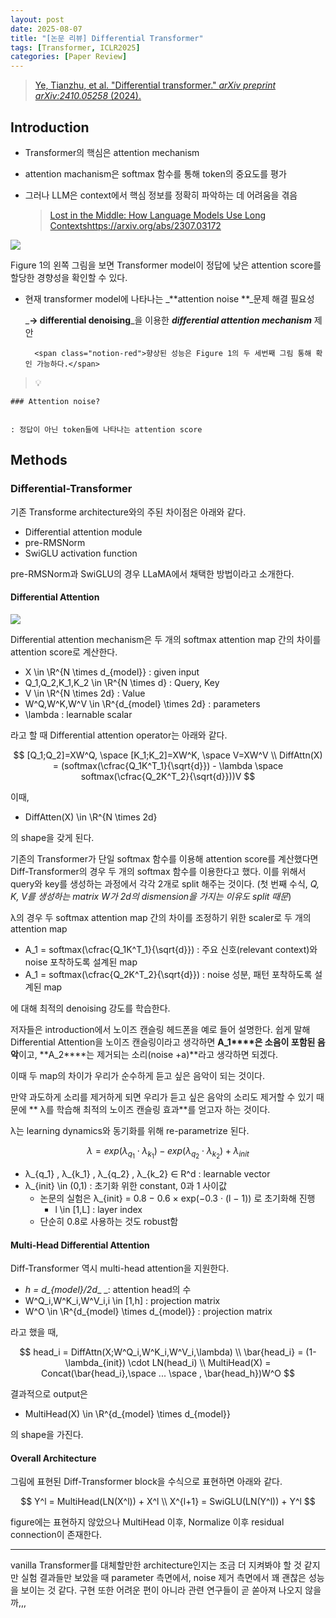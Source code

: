 ```yaml
---
layout: post
date: 2025-08-07
title: "[논문 리뷰] Differential Transformer"
tags: [Transformer, ICLR2025]
categories: [Paper Review]
---
```


> [Ye, Tianzhu, et al. "Differential transformer." ](https://arxiv.org/abs/2410.05258)[_arXiv preprint arXiv:2410.05258_](https://arxiv.org/abs/2410.05258)[ (2024).](https://arxiv.org/abs/2410.05258)



## Introduction

- Transformer의 핵심은 attention mechanism
- attention machanism은 softmax 함수를 통해 token의 중요도를 평가
- 그러나 LLM은 context에서 핵심 정보를 정확히 파악하는 데 어려움을 겪음

	> [Lost in the Middle: How Language Models Use Long Contextshttps://arxiv.org/abs/2307.03172](https://arxiv.org/abs/2307.03172)


![](https://prod-files-secure.s3.us-west-2.amazonaws.com/542b861c-36a8-4051-84e5-8804b6728dba/9083ea56-691a-4752-ae26-47f403431ac8/image.png?X-Amz-Algorithm=AWS4-HMAC-SHA256&X-Amz-Content-Sha256=UNSIGNED-PAYLOAD&X-Amz-Credential=ASIAZI2LB466TNAFAPAL%2F20250823%2Fus-west-2%2Fs3%2Faws4_request&X-Amz-Date=20250823T080056Z&X-Amz-Expires=3600&X-Amz-Security-Token=IQoJb3JpZ2luX2VjEND%2F%2F%2F%2F%2F%2F%2F%2F%2F%2FwEaCXVzLXdlc3QtMiJHMEUCIGlV7dpV6gPz4QdC6Nz6FbPPQcrJtg6cio1nq74VqBuCAiEAr7j6VxlP57%2FSmjC00RIXsE9EKTSMs6PyaQtfL%2BHUPaMq%2FwMIKBAAGgw2Mzc0MjMxODM4MDUiDIAjnoLEkr5RqsmSyyrcA2JirD%2FaLvCKlnZCyo9Fy3MsUVQIhVjqN%2Fspz5gIuy9ysZxXyQryC77sQNQOmeZlCRivE%2FSkmaaPMgcBK4OoFL8z5IU%2BuFN9uDvdaKYZYdOj115SoBootyzItnXeLu2sLnsrTlwsR5a%2BI9aW%2BbuOc3S5g%2FgGXlfpixvzJn%2BNJWdaZM62rgVhn7boiS%2Fq30N1mGexm2CabTiCrvDpLUYtpdS55d771kUAWVjgQPBrMM8OTppOHzCMQMSQY%2FPPJxq%2BF8HM%2Bp%2Bl4z99V93%2FqkS%2FMEU1XZdUoFM58uYzcbKOlFMOiB6shPta87W%2Fs05IYErpxqxhBm38TaCcEI7jZq2oMA1i9dYvbojWmLWZSV0yDqIbh8%2Ft7uJymnKFc%2BkbdetrEbSkz6qXmhyyKWHKlpYnE%2Bt2J0%2F2u%2BlOQeGum7lNn6jU24oL05TcNXOgfWxJU8pblb7lhHXcXIo3qstGIyW%2Ft4SWfPsdR4MSmxPhx%2F3vFYEVjSnUXu7nNc7WQ5pLhl%2FIT9GePri15vO%2BpYbjTXcRnaNO34phj639OZG0XqnsJTgRSXiu%2Fzzr6TlmuH8n7HPKL3dqrjo%2Be2fozRIsJsFeOt%2FxPRTNs%2F%2BY99oNltR2J0hsEPnVJwg6YCueZszqMNbWpcUGOqUBCI%2FKbJoJMyV1jVbUTdG2bgpkGlPLMOeF1nOqnKzITD8DEUVuaDuAZvPjStJcNYcZg3UTguOZM%2FK28tXffVs703XqWJ9VScRCO5IYqW0KhIV8s9%2BimUl6XxmEqiXdyYhwNa4n2wO4S%2B2U476tj0eSnkVcBvK9Hn%2FbTubHWhiz%2BYrTRWBNLtt7%2F3n%2FvnaNN%2BW9ARn1403teVDBeMQA3X7YMhbDpr6Q&X-Amz-Signature=5cf978aa2641f23f06f7780671aef0be996a4c95f2252f4db298839f474fbf98&X-Amz-SignedHeaders=host&x-amz-checksum-mode=ENABLED&x-id=GetObject)


Figure 1의 왼쪽 그림을 보면 Transformer model이 정답에 낮은 attention score를 할당한 경향성을 확인할 수 있다.

- 현재 transformer model에 나타나는 _**attention noise **_문제 해결 필요성

	_**→ differential denoising**_을 이용한 _**differential attention mechanism**_ 제안


		<span class="notion-red">향상된 성능은 Figure 1의 두 세번째 그림 통해 확인 가능하다.</span>


> 💡 


	### Attention noise?


	: 정답이 아닌 token들에 나타나는 attention score



## Methods



### Differential-Transformer


기존 Transforme architecture와의 주된 차이점은 아래와 같다.

- Differential attention module
- pre-RMSNorm
- SwiGLU activation function

pre-RMSNorm과 SwiGLU의 경우 LLaMA에서 채택한 방법이라고 소개한다.



#### Differential Attention


![](https://prod-files-secure.s3.us-west-2.amazonaws.com/542b861c-36a8-4051-84e5-8804b6728dba/116d70b2-1963-4810-9167-f4c7d8a06e8f/image.png?X-Amz-Algorithm=AWS4-HMAC-SHA256&X-Amz-Content-Sha256=UNSIGNED-PAYLOAD&X-Amz-Credential=ASIAZI2LB466TNAFAPAL%2F20250823%2Fus-west-2%2Fs3%2Faws4_request&X-Amz-Date=20250823T080056Z&X-Amz-Expires=3600&X-Amz-Security-Token=IQoJb3JpZ2luX2VjEND%2F%2F%2F%2F%2F%2F%2F%2F%2F%2FwEaCXVzLXdlc3QtMiJHMEUCIGlV7dpV6gPz4QdC6Nz6FbPPQcrJtg6cio1nq74VqBuCAiEAr7j6VxlP57%2FSmjC00RIXsE9EKTSMs6PyaQtfL%2BHUPaMq%2FwMIKBAAGgw2Mzc0MjMxODM4MDUiDIAjnoLEkr5RqsmSyyrcA2JirD%2FaLvCKlnZCyo9Fy3MsUVQIhVjqN%2Fspz5gIuy9ysZxXyQryC77sQNQOmeZlCRivE%2FSkmaaPMgcBK4OoFL8z5IU%2BuFN9uDvdaKYZYdOj115SoBootyzItnXeLu2sLnsrTlwsR5a%2BI9aW%2BbuOc3S5g%2FgGXlfpixvzJn%2BNJWdaZM62rgVhn7boiS%2Fq30N1mGexm2CabTiCrvDpLUYtpdS55d771kUAWVjgQPBrMM8OTppOHzCMQMSQY%2FPPJxq%2BF8HM%2Bp%2Bl4z99V93%2FqkS%2FMEU1XZdUoFM58uYzcbKOlFMOiB6shPta87W%2Fs05IYErpxqxhBm38TaCcEI7jZq2oMA1i9dYvbojWmLWZSV0yDqIbh8%2Ft7uJymnKFc%2BkbdetrEbSkz6qXmhyyKWHKlpYnE%2Bt2J0%2F2u%2BlOQeGum7lNn6jU24oL05TcNXOgfWxJU8pblb7lhHXcXIo3qstGIyW%2Ft4SWfPsdR4MSmxPhx%2F3vFYEVjSnUXu7nNc7WQ5pLhl%2FIT9GePri15vO%2BpYbjTXcRnaNO34phj639OZG0XqnsJTgRSXiu%2Fzzr6TlmuH8n7HPKL3dqrjo%2Be2fozRIsJsFeOt%2FxPRTNs%2F%2BY99oNltR2J0hsEPnVJwg6YCueZszqMNbWpcUGOqUBCI%2FKbJoJMyV1jVbUTdG2bgpkGlPLMOeF1nOqnKzITD8DEUVuaDuAZvPjStJcNYcZg3UTguOZM%2FK28tXffVs703XqWJ9VScRCO5IYqW0KhIV8s9%2BimUl6XxmEqiXdyYhwNa4n2wO4S%2B2U476tj0eSnkVcBvK9Hn%2FbTubHWhiz%2BYrTRWBNLtt7%2F3n%2FvnaNN%2BW9ARn1403teVDBeMQA3X7YMhbDpr6Q&X-Amz-Signature=76ca69d6e082f09e8ca6006523f9b5e4f02bd330697013f43634f071b0c7130b&X-Amz-SignedHeaders=host&x-amz-checksum-mode=ENABLED&x-id=GetObject)


Differential attention mechanism은 두 개의 softmax attention map 간의 차이를 attention score로 계산한다.

- X \in \R^{N \times d\_{model}} : given input
- Q\_1,Q\_2,K\_1,K\_2 \in \R^{N \times d} : Query, Key
- V \in \R^{N \times 2d} : Value
- W^Q,W^K,W^V \in \R^{d\_{model} \times 2d} : parameters
- \lambda : learnable scalar

라고 할 때 Differential attention operator는 아래와 같다.


$$
[Q_1;Q_2]=XW^Q, \space [K_1;K_2]=XW^K, \space V=XW^V \\
DiffAttn(X) = (softmax(\cfrac{Q_1K^T_1}{\sqrt{d}}) - \lambda \space softmax(\cfrac{Q_2K^T_2}{\sqrt{d}}))V
$$


이때,

- DiffAtten(X) \in \R^{N \times 2d}

의 shape을 갖게 된다.


기존의 Transformer가 단일 softmax 함수를 이용해 attention score를 계산했다면 Diff-Transformer의 경우 두 개의 softmax 함수를 이용한다고 했다. 이를 위해서 query와 key를 생성하는 과정에서 각각 2개로 split 해주는 것이다. <span class="notion-red">(첫 번째 수식, </span><span class="notion-red">_Q, K, V를 생성하는 matrix W가 2d의 dismension을 가지는 이유도 split 때문_</span><span class="notion-red">)</span>


 λ의 경우 두 softmax attention map 간의 차이를 조정하기 위한 scaler로 두 개의 attention map

- A\_1 = softmax(\cfrac{Q\_1K^T\_1}{\sqrt{d}}) : 주요 신호(relevant context)와 noise 포착하도록 설계된 map
- A\_1 = softmax(\cfrac{Q\_2K^T\_2}{\sqrt{d}}) : noise 성분, 패턴 포착하도록 설계된 map 

에 대해 최적의 denoising 강도를 학습한다.


저자들은 introduction에서 노이즈 캔슬링 헤드폰을 예로 들어 설명한다. 쉽게 말해 Differential Attention을 노이즈 캔슬링이라고 생각하면 **A\_1****은 소음이 포함된 음악**이고, **A\_2****는 제거되는 소리(noise +a)**라고 생각하면 되겠다. 


이때 두 map의 차이가 우리가 순수하게 듣고 싶은 음악이 되는 것이다. 


만약 과도하게 소리를 제거하게 되면 우리가 듣고 싶은 음악의 소리도 제거할 수 있기 때문에 ** λ를 학습해 최적의 노이즈 캔슬링 효과**를 얻고자 하는 것이다.


λ는 learning dynamics와 동기화를 위해 re-parametrize 된다.


$$
\lambda = exp(\lambda_{q_1} \cdot \lambda_{k_1}) - exp(\lambda_{q_2} \cdot \lambda_{k_2}) + \lambda_{init}
$$

- λ\_{q\_1} , λ\_{k\_1} , λ\_{q\_2} , λ\_{k\_2} ∈ R^d : learnable vector
- λ\_{init} \in (0,1) : 초기화 위한 constant, 0과 1 사이값
	- 논문의 실험은 λ\_{init} = 0.8 − 0.6 × exp(−0.3 · (l − 1)) 로 초기화해 진행
		- l \in [1,L] : layer index
	- 단순히 0.8로 사용하는 것도 robust함


#### **Multi-Head Differential Attention**


Diff-Transformer 역시 multi-head attention을 지원한다.

- _h = d\_{model}/2d__ _: attention head의 수
- W^Q\_i,W^K\_i,W^V\_i,i \in [1,h] : projection matrix
- W^O \in \R^{d\_{model} \times d\_{model}} : projection matrix

라고 했을 때,


$$
head_i = DiffAttn(X;W^Q_i,W^K_i,W^V_i,\lambda) \\
\bar{head_i} = (1-\lambda_{init}) \cdot LN(head_i) \\
MultiHead(X) = Concat(\bar{head_i},\space ... \space , \bar{head_h})W^O
$$


결과적으로 output은

- MultiHead(X) \in \R^{d\_{model} \times d\_{model}}

의 shape을 가진다.



#### Overall Architecture


그림에 표현된 Diff-Transformer block을 수식으로 표현하면 아래와 같다.


$$
Y^l = MultiHead(LN(X^l)) + X^l \\
X^{l+1} = SwiGLU(LN(Y^l)) + Y^l
$$


figure에는 표현하지 않았으나 MultiHead 이후, Normalize 이후 residual connection이 존재한다.


---


vanilla Transformer를 대체할만한 architecture인지는 조금 더 지켜봐야 할 것 같지만 실험 결과들만 보았을 때 parameter 측면에서, noise 제거 측면에서 꽤 괜찮은 성능을 보이는 것 같다. 구현 또한 어려운 편이 아니라 관련 연구들이 곧 쏟아져 나오지 않을까,,,

